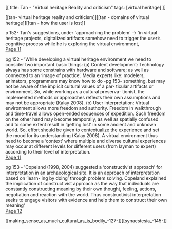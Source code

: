 [[
title: Tan - "Virtual heritage Reality and criticism"
tags: [virtual heritage]
]]

[[tan- virtual heritage reality and criticism]][[tan - domains of virtual heritage]][[tan - how the user is lost]]

p 152- Tan's suggestions, under 'approaching the problem' -> 'in virtual heritage projects, digitalized artifacts somehow need to trigger the user’s cognitive process while he is exploring the virtual environment,   
[Page 11](sk://tan_virtual_2009#11)

pg 152 - 'While developing a virtual heritage environment we need to consider two important basic things: (a) Content development: Technology always has some constrains with hardware and software; as well as connected to an ‘image of practice’. Media experts like: modelers, animators, programmers may know how to do -pg 153-  something, but may not be aware of the implicit cultural values of a par- ticular artifacts or environment. So, while working as a cultural preserva- tionist, the implemented methods or approaches reflects their own assumptions and may not be appropriate (Kalay 2008). (b) User interpretation: Virtual environment allows more freedom and authority. Freedom in walkthrough and time-travel allows open-ended sequences of expedition. Such freedom on the other hand may become temporally, as well as spatially confused and to some extent result in ‘getting lost’ in some ancient and unknown world. So, effort should be given to contextualize the experience and set the mood for its understanding (Kalay 2008). A virtual environment thus need to become a ‘context’ where multiple and diverse cultural experiences may occur at different levels for different users (from layman to expert) according to their level of interpretation.   
[Page 11](sk://tan_virtual_2009#11)

pg 153 - 'Copeland (1998, 2004) suggested a ‘constructivist approach’ for interpretation in an archaeological site. It is an approach of interpretation based on ‘learn- ing by doing’ through problem solving. Copeland explained the implication of constructivist approach as the way that individuals are constantly constructing meaning by their own thought, feeling, actions, negotiation and reaction with the world. Thus constructivist interpretation seeks to engage visitors with evidence and help them to construct their own meaning'   
[Page 12](sk://tan_virtual_2009#12)

[[making_sense_as_much_cultural_as_is_bodily_-127-]][[synaestesia_-145-]]